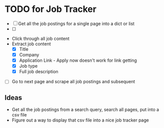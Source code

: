 # TODO for Job Tracker

- [ ] Get all the job postings for a single page into a dict or list
- [ ] 

- Click through all job content
- Extract job content
    - [X] Title
    - [X] Company
    - [X] Application Link - Apply now doesn't work for link getting
    - [X] Job type
    - [X] Full job description

- [ ] Go to next page and scrape all job postings and subsequent




## Ideas

- Get all the job postings from a search query, search all pages, put into a csv file
- Figure out a way to display that csv file into a nice job tracker page


